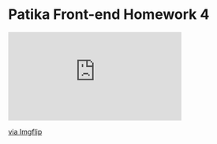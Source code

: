 # Patika Front-end Homework 4
<div style="width:351px;max-width:100%;"><div style="height:0;padding-bottom:51.28%;position:relative;"><iframe width="351" height="180" style="position:absolute;top:0;left:0;width:100%;height:100%;" frameBorder="0" src="https://imgflip.com/embed/6mouxu"></iframe></div><p><a href="https://imgflip.com/gif/6mouxu">via Imgflip</a></p></div>